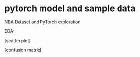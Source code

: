 # pytorch model and sample data
NBA Dataset and PyTorch exploration

EDA:

[scatter plot]

[confusion matrix]

